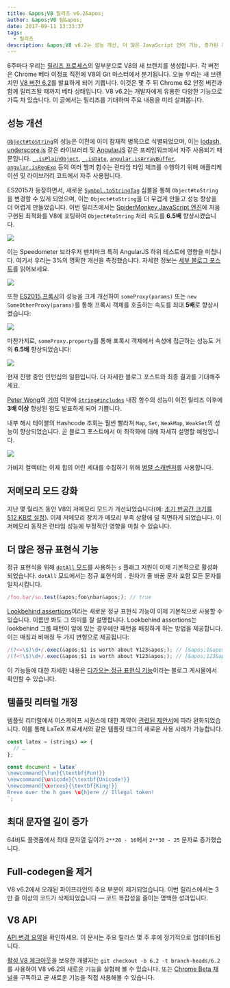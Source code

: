 ```yaml
---
title: &apos;V8 릴리즈 v6.2&apos;
author: &apos;V8 팀&apos;
date: 2017-09-11 13:33:37
tags:
  - 릴리즈
description: &apos;V8 v6.2는 성능 개선, 더 많은 JavaScript 언어 기능, 증가된 최대 문자열 길이 등을 포함합니다.&apos;
---
```

6주마다 우리는 [릴리즈 프로세스](/docs/release-process)의 일부분으로 V8의 새 브랜치를 생성합니다. 각 버전은 Chrome 베타 이정표 직전에 V8의 Git 마스터에서 분기됩니다. 오늘 우리는 새 브랜치인 [V8 버전 6.2](https://chromium.googlesource.com/v8/v8.git/+log/branch-heads/6.2)를 발표하게 되어 기쁩니다. 이것은 몇 주 뒤 Chrome 62 안정 버전과 함께 릴리즈될 때까지 베타 상태입니다. V8 v6.2는 개발자에게 유용한 다양한 기능으로 가득 차 있습니다. 이 글에서는 릴리즈를 기대하며 주요 내용을 미리 살펴봅니다.

<!--truncate-->
## 성능 개선

[`Object#toString`](https://developer.mozilla.org/en-US/docs/Web/JavaScript/Reference/Global_Objects/Object/toString)의 성능은 이전에 이미 잠재적 병목으로 식별되었으며, 이는 [lodash](https://lodash.com/), [underscore.js](http://underscorejs.org/) 같은 라이브러리 및 [AngularJS](https://angularjs.org/) 같은 프레임워크에서 자주 사용되기 때문입니다. [`_.isPlainObject`](https://github.com/lodash/lodash/blob/6cb3460fcefe66cb96e55b82c6febd2153c992cc/isPlainObject.js#L13-L50), [`_.isDate`](https://github.com/lodash/lodash/blob/6cb3460fcefe66cb96e55b82c6febd2153c992cc/isDate.js#L8-L25), [`angular.isArrayBuffer`](https://github.com/angular/angular.js/blob/464dde8bd12d9be8503678ac5752945661e006a5/src/Angular.js#L739-L741), [`angular.isRegExp`](https://github.com/angular/angular.js/blob/464dde8bd12d9be8503678ac5752945661e006a5/src/Angular.js#L680-L689) 등의 여러 헬퍼 함수는 런타임 타입 체크를 수행하기 위해 애플리케이션 및 라이브러리 코드에서 자주 사용됩니다.

ES2015가 등장하면서, 새로운 [`Symbol.toStringTag`](https://developer.mozilla.org/en-US/docs/Web/JavaScript/Reference/Global_Objects/Symbol/toStringTag) 심볼을 통해 `Object#toString`을 변경할 수 있게 되었으며, 이는 `Object#toString`을 더 무겁게 만들고 성능 향상을 더 어렵게 만들었습니다. 이번 릴리즈에서는 [SpiderMonkey JavaScript 엔진](https://bugzilla.mozilla.org/show_bug.cgi?id=1369042#c0)에 처음 구현된 최적화를 V8에 포팅하여 `Object#toString` 처리 속도를 **6.5배** 향상시켰습니다.

![](/_img/v8-release-62/perf.svg)

이는 Speedometer 브라우저 벤치마크 특히 AngularJS 하위 테스트에 영향을 미칩니다. 여기서 우리는 3%의 명확한 개선을 측정했습니다. 자세한 정보는 [세부 블로그 포스트](https://ponyfoo.com/articles/investigating-performance-object-prototype-to-string-es2015)를 읽어보세요.

![](/_img/v8-release-62/speedometer.svg)

또한 [ES2015 프록시](https://developer.mozilla.org/en-US/docs/Web/JavaScript/Reference/Global_Objects/Proxy)의 성능을 크게 개선하여 `someProxy(params)` 또는 `new SomeOtherProxy(params)`를 통해 프록시 객체를 호출하는 속도를 최대 **5배**로 향상시켰습니다:

![](/_img/v8-release-62/proxy-call-construct.svg)

마찬가지로, `someProxy.property`를 통해 프록시 객체에서 속성에 접근하는 성능도 거의 **6.5배** 향상되었습니다:

![](/_img/v8-release-62/proxy-property.svg)

현재 진행 중인 인턴십의 일환입니다. 더 자세한 블로그 포스트와 최종 결과를 기대해주세요.

[Peter Wong](https://twitter.com/peterwmwong)의 [기여](https://chromium-review.googlesource.com/c/v8/v8/+/620150) 덕분에 [`String#includes`](https://developer.mozilla.org/en-US/docs/Web/JavaScript/Reference/Global_Objects/String/includes) 내장 함수의 성능이 이전 릴리즈 이후에 **3배 이상** 향상된 점도 발표하게 되어 기쁩니다.

내부 해시 테이블의 Hashcode 조회는 훨씬 빨라져 `Map`, `Set`, `WeakMap`, `WeakSet`의 성능이 향상되었습니다. 곧 블로그 포스트에서 이 최적화에 대해 자세히 설명할 예정입니다.

![](/_img/v8-release-62/hashcode-lookups.png)

가비지 컬렉터는 이제 힙의 어린 세대를 수집하기 위해 [병렬 스캐벤저](https://bugs.chromium.org/p/chromium/issues/detail?id=738865)를 사용합니다.

## 저메모리 모드 강화

지난 몇 릴리즈 동안 V8의 저메모리 모드가 개선되었습니다(예: [초기 반공간 크기를 512 KB로 설정](https://chromium-review.googlesource.com/c/v8/v8/+/594387)). 이제 저메모리 장치가 메모리 부족 상황에 덜 직면하게 되었습니다. 이 저메모리 동작은 런타임 성능에 부정적인 영향을 미칠 수 있습니다.

## 더 많은 정규 표현식 기능

정규 표현식을 위해 [`dotAll` 모드](https://github.com/tc39/proposal-regexp-dotall-flag)를 사용하는 `s` 플래그 지원이 이제 기본적으로 활성화되었습니다. `dotAll` 모드에서는 정규 표현식의 `.` 원자가 줄 바꿈 문자 포함 모든 문자를 일치시킵니다.

```js
/foo.bar/su.test(&apos;foo\nbar&apos;); // true
```

[Lookbehind assertions](https://github.com/tc39/proposal-regexp-lookbehind)이라는 새로운 정규 표현식 기능이 이제 기본적으로 사용할 수 있습니다. 이름만 봐도 그 의미를 잘 설명합니다. Lookbehind assertions는 lookbehind 그룹 패턴이 앞에 있는 경우에만 패턴을 매칭하게 하는 방법을 제공합니다. 이는 매칭과 비매칭 두 가지 변형으로 제공됩니다:

```js
/(?<=\$)\d+/.exec(&apos;$1 is worth about ¥123&apos;); // [&apos;1&apos;]
/(?<!\$)\d+/.exec(&apos;$1 is worth about ¥123&apos;); // [&apos;123&apos;]
```

이 기능들에 대한 자세한 내용은 [다가오는 정규 표현식 기능](https://developers.google.com/web/updates/2017/07/upcoming-regexp-features)이라는 블로그 게시물에서 확인할 수 있습니다.

## 템플릿 리터럴 개정

템플릿 리터럴에서 이스케이프 시퀀스에 대한 제약이 [관련된 제안서](https://tc39.es/proposal-template-literal-revision/)에 따라 완화되었습니다. 이를 통해 LaTeX 프로세서와 같은 템플릿 태그의 새로운 사용 사례가 가능합니다.

```js
const latex = (strings) => {
  // …
};

const document = latex`
\newcommand{\fun}{\textbf{Fun!}}
\newcommand{\unicode}{\textbf{Unicode!}}
\newcommand{\xerxes}{\textbf{King!}}
Breve over the h goes \u{h}ere // Illegal token!
`;
```

## 최대 문자열 길이 증가

64비트 플랫폼에서 최대 문자열 길이가 `2**28 - 16`에서 `2**30 - 25` 문자로 증가했습니다.

## Full-codegen을 제거

V8 v6.2에서 오래된 파이프라인의 주요 부분이 제거되었습니다. 이번 릴리스에서는 3만 줄 이상의 코드가 삭제되었습니다 — 코드 복잡성을 줄이는 명백한 성과입니다.

## V8 API

[API 변경 요약](https://docs.google.com/document/d/1g8JFi8T_oAE_7uAri7Njtig7fKaPDfotU6huOa1alds/edit)을 확인하세요. 이 문서는 주요 릴리스 몇 주 후에 정기적으로 업데이트됩니다.

[활성 V8 체크아웃](/docs/source-code#using-git)을 보유한 개발자는 `git checkout -b 6.2 -t branch-heads/6.2`를 사용하여 V8 v6.2의 새로운 기능을 실험해 볼 수 있습니다. 또는 [Chrome Beta 채널](https://www.google.com/chrome/browser/beta.html)을 구독하고 곧 새로운 기능을 직접 사용해볼 수 있습니다.
